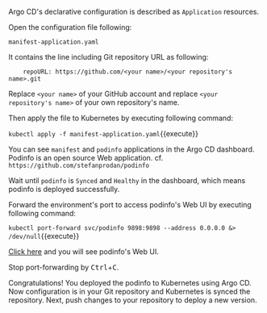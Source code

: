 Argo CD's declarative configuration is described as `Application` resources.

Open the configuration file following:

`manifest-application.yaml`

It contains the line including Git repository URL as following:

```
    repoURL: https://github.com/<your name>/<your repository's name>.git
```

Replace `<your name>` of your GitHub account and replace `<your repository's name>` of your own repository's name.

Then apply the file to Kubernetes by executing following command:

`kubectl apply -f manifest-application.yaml`{{execute}}

You can see `manifest` and `podinfo` applications in the Argo CD dashboard.
Podinfo is an open source Web application. cf. `https://github.com/stefanprodan/podinfo`

Wait until `podinfo` is `Synced` and `Healthy` in the dashboard, which means podinfo is deployed successfully.

Forward the environment's port to access podinfo's Web UI by executing following command:

`kubectl port-forward svc/podinfo 9898:9898 --address 0.0.0.0 &> /dev/null`{{execute}}

[Click here]({{TRAFFIC_HOST1_9898}}) and you will see podinfo's Web UI.

Stop port-forwarding by <kbd>Ctrl</kbd>+<kbd>C</kbd>.

Congratulations!
You deployed the podinfo to Kubernetes using Argo CD.
Now configuration is in your Git repository and Kubernetes is synced the repository.
Next, push changes to your repository to deploy a new version.
